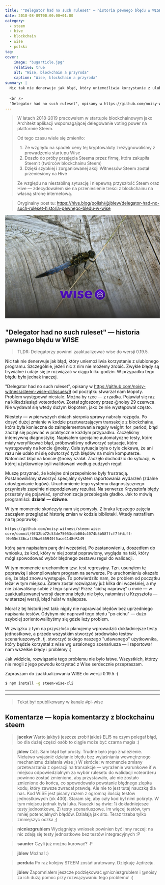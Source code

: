 ```yaml
---
title: '"Delegator had no such ruleset" — historia pewnego błędu w WISE [Kopia ze Steem/Hive] [PL]'
date: 2018-08-09T00:00:00+01:00
category:
  - steem
  - hive
  - blockchain
  - wise
  - polski
tag:
cover:
    image: "bugarticle.jpg"
    relative: true
    alt: "Wise, blockchain a przyroda"
    caption: "Wise, blockchain a przyroda"
summary: |
  Nic tak nie denerwuje jak błąd, który uniemożliwia korzystanie z ulubionego programu. Szczególnie, jeżeli nic z nim nie możemy zrobić. Zwykle błędy są trywialne i udaje się je rozwiązać w ciągu kilku godzin. W przypadku tego błędu było jednak inaczej.
  
  <br />
  "Delegator had no such ruleset", opisany w https://github.com/noisy-witness/steem-wise-cli/issues/9 od początku stwarzał nam kłopoty. Problem występował niestale. Można by rzec — z rzadka. Pojawiał się raz na kilkadziesiąd voteorderów. Został zgłoszony przez @noisy 29 czerwca. Nie wydawał się wtedy dużym kłopotem, jako że nie występował często.
---
```



> W latach 2018-2019 pracowałem w startupie blockchainowym jako Architekt aplikacji wspomagającej delegowanie voting power na platformie Steem.
> 
> Od tego czasu wiele się zmieniło:
> 1. Ze względu na spadek ceny tej kryptowaluty zrezygnowaliśmy z prowadzenia startupu Wise
> 2. Doszło do próby przejęcia Steema przez firmę, która zakupiła Steemit (twórców blockchainu Steem)
> 3. Dzięki szybkiej i zorganiowanej akcji Witnessów Steem został przeniesiony na Hive
> 
> Ze względu na niestabilną sytuację i niepewną przyszłość Steem oraz Hive — zdecydowałem sie na przeniesienie treści z blockchainu na własną stronę internetową.

> Oryginalny post tu: https://hive.blog/polish/@jblew/delegator-had-no-such-ruleset-historia-pewnego-bledu-w-wise

![Wise, blockchain a przyroda](bugarticle.jpg)

## "Delegator had no such ruleset" — historia pewnego błędu w WISE

> TLDR: Delegatorzy powinni zaaktualizować wise do wersji 0.19.5.

Nic tak nie denerwuje jak błąd, który uniemożliwia korzystanie z ulubionego programu. Szczególnie, jeżeli nic z nim nie możemy zrobić. Zwykle błędy są trywialne i udaje się je rozwiązać w ciągu kilku godzin. W przypadku tego błędu było jednak inaczej.

"Delegator had no such ruleset", opisany w https://github.com/noisy-witness/steem-wise-cli/issues/9 od początku stwarzał nam kłopoty. Problem występował niestale. Można by rzec — z rzadka. Pojawiał się raz na kilkadziesiąd voteorderów. Został zgłoszony przez @noisy 29 czerwca. Nie wydawał się wtedy dużym kłopotem, jako że nie występował często.

Niestety — w pierwszych dniach sierpnia sprawy nabrały rozpędu. Po dosyć dużej zmianie w kodzie przetwarzającym transakcje z blockchainu, która była konieczna do zaimplementowania reguły weight_for_period, błąd zaczął się pojawiać w praktycznie każdym przypadku. Zaczęliśmy intensywną diagnostykę. Napisałem specjalne automatyczne testy, które miały weryfikować błąd, próbowaliśmy odtworzyć sytuacje, które występowały na koncie @noisy. Cała sytuacja była o tyle ciekawa, że ani razu nie udało mi się odwtorzyć tych błędów na moim komputerze. Natomiast błąd na koncie @noisy szalał. Zaczęło dochodzić do sytuacji, w której użytkownicy byli walidowani według cudzych reguł.

Muszę przyznać, że kolejne dni przepełnione były frustracją. Postanowiliśmy stworzyć specjalny system raportowania wydarzeń (zdalne udostępnianie logów). Uruchomienie tego systemu diagnostycznego przyniosło zupełnie niespodziewany rezultat. Na serwerze Krzysztofa błędy przestały się pojawiać, synchronizacja przebiegała gładko. Jak to mówią programiści: **działa! — dziwne**.

W tym momencie skończyły nam się pomysły. Z braku lepszego zajęcia zacząłem przeglądać historię zmian w kodzie biblioteki. Wtedy natrafiłem na tę poprawkę:

```
https://github.com/noisy-witness/steem-wise-core/commit/0f32bb72c53de75053cdb004c4074b5b587fcf7f#diff-f0e55e336caf39ba655940f5ace4148eR149
```

którą sam napisałem parę dni wcześniej. Po zastanowieniu, doszedłem do wniosku, że kod, który w niej został poprawiony, wygląda na taki, który mógł spowodować wybór błędnego zestawu reguł do walidacji.

W tym momencie uruchomiłem tzw. test regresyjny. Tzn. usunąłem tę poprawkę i skompilowałem program na serwerze. Po uruchomieniu okazało się, że błąd znowu występuje. To potwierdziło nam, że problem od początku leżał w tym miejscu. Zatem został rozwiązany już kilka dni wcześniej, a my nie zdawaliśmy sobie z tego sprawy! Przez "cichą naprawę" u mnie — w zaaktualizowanej wersji daemona błędu nie było, natomiast u Krzysztofa — w starszej wersji, błąd hulał w najlepsze.

Morał z tej historii jest taki: nigdy nie naprawiać błędów bez uprzedniego napisania testów. Gdybym nie naprawił tego błędu "po cichu" — dużo szybciej zorientowalibyśmy się gdzie leży problem.

W związku z tym na przyszłość planujemy wprowadzić dokładniejsze testy jednostkowe, a przede wszystkim stworzyć środowisko testów scenariuszowych, tj. stworzyć takiego naszego "udawanego" użytkownika, który będzie korzystał z wise wg ustalonego scenariusza — i raportował nam wszelkie błędy i problemy :)

Jak widzicie, rozwiązanie tego problemu nie było łatwe. Wszystkich, którzy nie mogli z jego powodu korzystać z Wise serdecznie przepraszam.

Zapraszam do zaaktualizowania WISE do wersji 0.19.5 :)

```bash
$ npm install -g steem-wise-cli
```




***
***

> Tekst był opublikowany w kanale #pl-wise

## Komentarze — kopia komentarzy z blockchainu steem

> **jacekw**
> Warto jakbyś jeszcze zrobił jakieś ELI5 na czym polegał błąd, bo dla dużej części osób to ciągle może być czarna magia :)

> **jblew**
> Cóż. Sam błąd był prosty. Trudne było jego znalezienie. Niełatwo wyjaśnić działanie błędu bez wyjaśniania wewnętrznego mechanizmu działania wise ;) W skrócie: w momencie zmiany przetwarzania z operacji na transakcje — wyrażenie warunkowe if w miejscu odpowiedzialnym za wybór rulesetu do walidacji voteorderu powinno zostać zmienione, aby przystawało, ale nie zostało zmienione do końca, co spowodowało powstanie błędnego zlepka kodu, który zawsze zwracał prawdę. Ale nie to jest tutaj nauczką dla nas. Kod WISE jest pisany razem z ogromną ilością testów jednostkowych (ok 400). Staram się, aby cały kod był nimi pokryty. W tym miejscu jednak była luka. Nauczki są dwie: 1) dokładniejesze testy jednostkowe, 2) testy scenariuszowe. Im więcej testów, tym mniej potencjalnych błędów. Działają jak sito. Teraz trzeba tylko zmniejszyć oczka ;)

> **nicniezgrublem**
> Wyciągnięty wniosek powinien być inny raczej: na nic zdają się testy jednostkowe bez testów integracyjnych :P

> **saunter**
> Czyli już można kurować? :P

> **jblew**
> Można! :)

> **perduta**
> Po raz kolejny STEEM został uratowany.
> Dziękuję Jędrzeju.

> **jblew**
> Zapomniałem jeszcze podziękować @nicniezgrublem i @noisy za ich dużą pomoc przy rozwiązywaniu tego problemu! :)